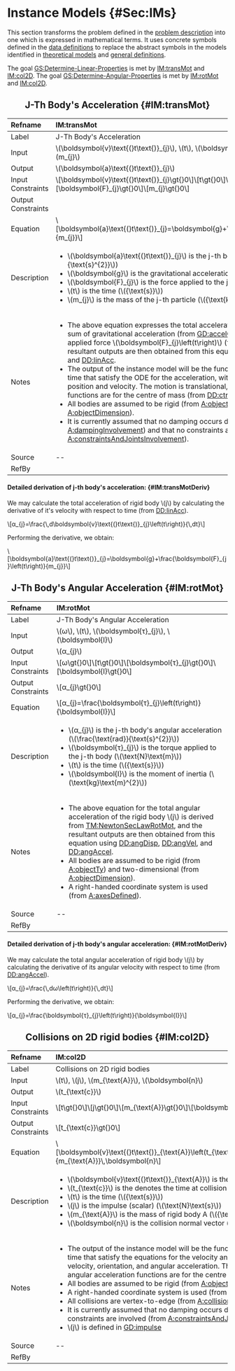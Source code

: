 # Instance Models {#Sec:IMs}

This section transforms the problem defined in the [problem description](./SecProbDesc.md#Sec:ProbDesc) into one which is expressed in mathematical terms. It uses concrete symbols defined in the [data definitions](./SecDDs.md#Sec:DDs) to replace the abstract symbols in the models identified in [theoretical models](./SecTMs.md#Sec:TMs) and [general definitions](./SecGDs.md#Sec:GDs).

The goal [GS:Determine-Linear-Properties](./SecGoalStmt.md#linearGS) is met by [IM:transMot](./SecIMs.md#IM:transMot) and [IM:col2D](./SecIMs.md#IM:col2D). The goal [GS:Determine-Angular-Properties](./SecGoalStmt.md#angularGS) is met by [IM:rotMot](./SecIMs.md#IM:rotMot) and [IM:col2D](./SecIMs.md#IM:col2D).

<div align="center">

## J-Th Body's Acceleration {#IM:transMot}

</div>

|Refname           |IM:transMot                                                                                                                                                                                                                                                                                                                                                                                                                                                                                                                                                                                                                                                                                                                                                                                                                                                                                                                                                                                                                                                                                                                                                                                                                                                                                                |
|:-----------------|:----------------------------------------------------------------------------------------------------------------------------------------------------------------------------------------------------------------------------------------------------------------------------------------------------------------------------------------------------------------------------------------------------------------------------------------------------------------------------------------------------------------------------------------------------------------------------------------------------------------------------------------------------------------------------------------------------------------------------------------------------------------------------------------------------------------------------------------------------------------------------------------------------------------------------------------------------------------------------------------------------------------------------------------------------------------------------------------------------------------------------------------------------------------------------------------------------------------------------------------------------------------------------------------------------------|
|Label             |J-Th Body's Acceleration                                                                                                                                                                                                                                                                                                                                                                                                                                                                                                                                                                                                                                                                                                                                                                                                                                                                                                                                                                                                                                                                                                                                                                                                                                                                                   |
|Input             |\\(\boldsymbol{v}\text{(}t\text{)}\_{j}\\), \\(t\\), \\(\boldsymbol{g}\\), \\(\boldsymbol{F}\_{j}\\), \\(m\_{j}\\)                                                                                                                                                                                                                                                                                                                                                                                                                                                                                                                                                                                                                                                                                                                                                                                                                                                                                                                                                                                                                                                                                                                                                                                         |
|Output            |\\(\boldsymbol{a}\text{(}t\text{)}\_{j}\\)                                                                                                                                                                                                                                                                                                                                                                                                                                                                                                                                                                                                                                                                                                                                                                                                                                                                                                                                                                                                                                                                                                                                                                                                                                                                 |
|Input Constraints |\\[\boldsymbol{v}\text{(}t\text{)}\_{j}\gt{}0\\]\\[t\gt{}0\\]\\[\boldsymbol{g}\gt{}0\\]\\[\boldsymbol{F}\_{j}\gt{}0\\]\\[m\_{j}\gt{}0\\]                                                                                                                                                                                                                                                                                                                                                                                                                                                                                                                                                                                                                                                                                                                                                                                                                                                                                                                                                                                                                                                                                                                                                                   |
|Output Constraints|                                                                                                                                                                                                                                                                                                                                                                                                                                                                                                                                                                                                                                                                                                                                                                                                                                                                                                                                                                                                                                                                                                                                                                                                                                                                                                           |
|Equation          |\\[\boldsymbol{a}\text{(}t\text{)}\_{j}=\boldsymbol{g}+\frac{\boldsymbol{F}\_{j}\left(t\right)}{m\_{j}}\\]                                                                                                                                                                                                                                                                                                                                                                                                                                                                                                                                                                                                                                                                                                                                                                                                                                                                                                                                                                                                                                                                                                                                                                                                 |
|Description       |<ul><li>\\(\boldsymbol{a}\text{(}t\text{)}\_{j}\\) is the j-th body's acceleration (\\(\frac{\text{m}}{\text{s}^{2}}\\))</li><li>\\(\boldsymbol{g}\\) is the gravitational acceleration (\\(\frac{\text{m}}{\text{s}^{2}}\\))</li><li>\\(\boldsymbol{F}\_{j}\\) is the force applied to the j-th body at time t (\\({\text{N}}\\))</li><li>\\(t\\) is the time (\\({\text{s}}\\))</li><li>\\(m\_{j}\\) is the mass of the j-th particle (\\({\text{kg}}\\))</li></ul>                                                                                                                                                                                                                                                                                                                                                                                                                                                                                                                                                                                                                                                                                                                                                                                                                                      |
|Notes             |<ul><li>The above equation expresses the total acceleration of the rigid body \\(j\\) as the sum of gravitational acceleration (from [GD:accelGravity](./SecGDs.md#GD:accelGravity)) and acceleration due to applied force \\(\boldsymbol{F}\_{j}\left(t\right)\\) (from [TM:NewtonSecLawMot](./SecTMs.md#TM:NewtonSecLawMot)). The resultant outputs are then obtained from this equation using [DD:linDisp](./SecDDs.md#DD:linDisp), [DD:linVel](./SecDDs.md#DD:linVel), and [DD:linAcc](./SecDDs.md#DD:linAcc).</li><li>The output of the instance model will be the functions of position and velocity over time that satisfy the ODE for the acceleration, with the given initial conditions for position and velocity. The motion is translational, so the position and velocity functions are for the centre of mass (from [DD:ctrOfMass](./SecDDs.md#DD:ctrOfMass)).</li><li>All bodies are assumed to be rigid (from [A:objectTy](./SecAssumps.md#assumpOT)) and two-dimensional (from [A:objectDimension](./SecAssumps.md#assumpOD)).</li><li>It is currently assumed that no damping occurs during the simulation (from [A:dampingInvolvement](./SecAssumps.md#assumpDI)) and that no constraints are involved (from [A:constraintsAndJointsInvolvement](./SecAssumps.md#assumpCAJI)).</li></ul>|
|Source            |--                                                                                                                                                                                                                                                                                                                                                                                                                                                                                                                                                                                                                                                                                                                                                                                                                                                                                                                                                                                                                                                                                                                                                                                                                                                                                                         |
|RefBy             |                                                                                                                                                                                                                                                                                                                                                                                                                                                                                                                                                                                                                                                                                                                                                                                                                                                                                                                                                                                                                                                                                                                                                                                                                                                                                                           |

#### Detailed derivation of j-th body's acceleration: {#IM:transMotDeriv}

We may calculate the total acceleration of rigid body \\(j\\) by calculating the derivative of it's velocity with respect to time (from [DD:linAcc](./SecDDs.md#DD:linAcc)).

\\[α\_{j}=\frac{\\,d\boldsymbol{v}\text{(}t\text{)}\_{j}\left(t\right)}{\\,dt}\\]

Performing the derivative, we obtain:

\\[\boldsymbol{a}\text{(}t\text{)}\_{j}=\boldsymbol{g}+\frac{\boldsymbol{F}\_{j}\left(t\right)}{m\_{j}}\\]

<div align="center">

## J-Th Body's Angular Acceleration {#IM:rotMot}

</div>

|Refname           |IM:rotMot                                                                                                                                                                                                                                                                                                                                                                                                                                                                                                                                                                                                                                     |
|:-----------------|:---------------------------------------------------------------------------------------------------------------------------------------------------------------------------------------------------------------------------------------------------------------------------------------------------------------------------------------------------------------------------------------------------------------------------------------------------------------------------------------------------------------------------------------------------------------------------------------------------------------------------------------------|
|Label             |J-Th Body's Angular Acceleration                                                                                                                                                                                                                                                                                                                                                                                                                                                                                                                                                                                                              |
|Input             |\\(ω\\), \\(t\\), \\(\boldsymbol{τ}\_{j}\\), \\(\boldsymbol{I}\\)                                                                                                                                                                                                                                                                                                                                                                                                                                                                                                                                                                             |
|Output            |\\(α\_{j}\\)                                                                                                                                                                                                                                                                                                                                                                                                                                                                                                                                                                                                                                  |
|Input Constraints |\\[ω\gt{}0\\]\\[t\gt{}0\\]\\[\boldsymbol{τ}\_{j}\gt{}0\\]\\[\boldsymbol{I}\gt{}0\\]                                                                                                                                                                                                                                                                                                                                                                                                                                                                                                                                                           |
|Output Constraints|\\[α\_{j}\gt{}0\\]                                                                                                                                                                                                                                                                                                                                                                                                                                                                                                                                                                                                                            |
|Equation          |\\[α\_{j}=\frac{\boldsymbol{τ}\_{j}\left(t\right)}{\boldsymbol{I}}\\]                                                                                                                                                                                                                                                                                                                                                                                                                                                                                                                                                                         |
|Description       |<ul><li>\\(α\_{j}\\) is the j-th body's angular acceleration (\\(\frac{\text{rad}}{\text{s}^{2}}\\))</li><li>\\(\boldsymbol{τ}\_{j}\\) is the torque applied to the j-th body (\\(\text{N}\text{m}\\))</li><li>\\(t\\) is the time (\\({\text{s}}\\))</li><li>\\(\boldsymbol{I}\\) is the moment of inertia (\\(\text{kg}\text{m}^{2}\\))</li></ul>                                                                                                                                                                                                                                                                                           |
|Notes             |<ul><li>The above equation for the total angular acceleration of the rigid body \\(j\\) is derived from [TM:NewtonSecLawRotMot](./SecTMs.md#TM:NewtonSecLawRotMot), and the resultant outputs are then obtained from this equation using [DD:angDisp](./SecDDs.md#DD:angDisp), [DD:angVel](./SecDDs.md#DD:angVel), and [DD:angAccel](./SecDDs.md#DD:angAccel).</li><li>All bodies are assumed to be rigid (from [A:objectTy](./SecAssumps.md#assumpOT)) and two-dimensional (from [A:objectDimension](./SecAssumps.md#assumpOD)).</li><li>A right-handed coordinate system is used (from [A:axesDefined](./SecAssumps.md#assumpAD)).</li></ul>|
|Source            |--                                                                                                                                                                                                                                                                                                                                                                                                                                                                                                                                                                                                                                            |
|RefBy             |                                                                                                                                                                                                                                                                                                                                                                                                                                                                                                                                                                                                                                              |

#### Detailed derivation of j-th body's angular acceleration: {#IM:rotMotDeriv}

We may calculate the total angular acceleration of rigid body \\(j\\) by calculating the derivative of its angular velocity with respect to time (from [DD:angAccel](./SecDDs.md#DD:angAccel)).

\\[α\_{j}=\frac{\\,dω\left(t\right)}{\\,dt}\\]

Performing the derivative, we obtain:

\\[α\_{j}=\frac{\boldsymbol{τ}\_{j}\left(t\right)}{\boldsymbol{I}}\\]

<div align="center">

## Collisions on 2D rigid bodies {#IM:col2D}

</div>

|Refname           |IM:col2D                                                                                                                                                                                                                                                                                                                                                                                                                                                                                                                                                                                                                                                                                                                                                                                                                                                                                                                                                                                                                                                                                                                                                                                           |
|:-----------------|:--------------------------------------------------------------------------------------------------------------------------------------------------------------------------------------------------------------------------------------------------------------------------------------------------------------------------------------------------------------------------------------------------------------------------------------------------------------------------------------------------------------------------------------------------------------------------------------------------------------------------------------------------------------------------------------------------------------------------------------------------------------------------------------------------------------------------------------------------------------------------------------------------------------------------------------------------------------------------------------------------------------------------------------------------------------------------------------------------------------------------------------------------------------------------------------------------|
|Label             |Collisions on 2D rigid bodies                                                                                                                                                                                                                                                                                                                                                                                                                                                                                                                                                                                                                                                                                                                                                                                                                                                                                                                                                                                                                                                                                                                                                                      |
|Input             |\\(t\\), \\(j\\), \\(m\_{\text{A}}\\), \\(\boldsymbol{n}\\)                                                                                                                                                                                                                                                                                                                                                                                                                                                                                                                                                                                                                                                                                                                                                                                                                                                                                                                                                                                                                                                                                                                                        |
|Output            |\\(t\_{\text{c}}\\)                                                                                                                                                                                                                                                                                                                                                                                                                                                                                                                                                                                                                                                                                                                                                                                                                                                                                                                                                                                                                                                                                                                                                                                |
|Input Constraints |\\[t\gt{}0\\]\\[j\gt{}0\\]\\[m\_{\text{A}}\gt{}0\\]\\[\boldsymbol{n}\gt{}0\\]                                                                                                                                                                                                                                                                                                                                                                                                                                                                                                                                                                                                                                                                                                                                                                                                                                                                                                                                                                                                                                                                                                                      |
|Output Constraints|\\[t\_{\text{c}}\gt{}0\\]                                                                                                                                                                                                                                                                                                                                                                                                                                                                                                                                                                                                                                                                                                                                                                                                                                                                                                                                                                                                                                                                                                                                                                          |
|Equation          |\\[\boldsymbol{v}\text{(}t\text{)}\_{\text{A}}\left(t\_{\text{c}}\right)=\boldsymbol{v}\text{(}t\text{)}\_{\text{A}}\left(t\right)+\frac{j}{m\_{\text{A}}}\\,\boldsymbol{n}\\]                                                                                                                                                                                                                                                                                                                                                                                                                                                                                                                                                                                                                                                                                                                                                                                                                                                                                                                                                                                                                     |
|Description       |<ul><li>\\(\boldsymbol{v}\text{(}t\text{)}\_{\text{A}}\\) is the velocity at point A (\\(\frac{\text{m}}{\text{s}}\\))</li><li>\\(t\_{\text{c}}\\) is the denotes the time at collision (\\({\text{s}}\\))</li><li>\\(t\\) is the time (\\({\text{s}}\\))</li><li>\\(j\\) is the impulse (scalar) (\\(\text{N}\text{s}\\))</li><li>\\(m\_{\text{A}}\\) is the mass of rigid body A (\\({\text{kg}}\\))</li><li>\\(\boldsymbol{n}\\) is the collision normal vector (\\({\text{m}}\\))</li></ul>                                                                                                                                                                                                                                                                                                                                                                                                                                                                                                                                                                                                                                                                                                    |
|Notes             |<ul><li>The output of the instance model will be the functions of position, velocity, orientation, and angular acceleration over time that satisfy the equations for the velocity and angular acceleration, with the given initial conditions for position, velocity, orientation, and angular acceleration. The motion is translational, so the position, velocity, orientation, and angular acceleration functions are for the centre of mass (from [DD:ctrOfMass](./SecDDs.md#DD:ctrOfMass)).</li><li>All bodies are assumed to be rigid (from [A:objectTy](./SecAssumps.md#assumpOT)) and two-dimensional (from [A:objectDimension](./SecAssumps.md#assumpOD)).</li><li>A right-handed coordinate system is used (from [A:axesDefined](./SecAssumps.md#assumpAD)).</li><li>All collisions are vertex-to-edge (from [A:collisionType](./SecAssumps.md#assumpCT)).</li><li>It is currently assumed that no damping occurs during the simulation (from [A:dampingInvolvement](./SecAssumps.md#assumpDI)) and that no constraints are involved (from [A:constraintsAndJointsInvolvement](./SecAssumps.md#assumpCAJI)).</li><li>\\(j\\) is defined in [GD:impulse](./SecGDs.md#GD:impulse)</li></ul>|
|Source            |--                                                                                                                                                                                                                                                                                                                                                                                                                                                                                                                                                                                                                                                                                                                                                                                                                                                                                                                                                                                                                                                                                                                                                                                                 |
|RefBy             |                                                                                                                                                                                                                                                                                                                                                                                                                                                                                                                                                                                                                                                                                                                                                                                                                                                                                                                                                                                                                                                                                                                                                                                                   |
